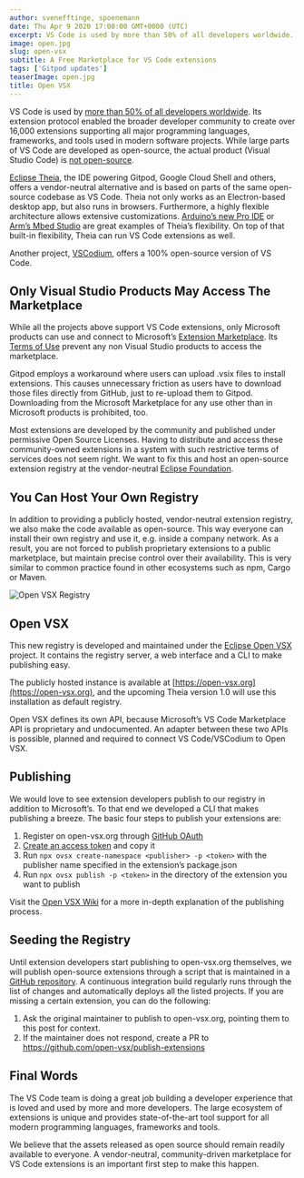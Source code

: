 ```yaml
---
author: svenefftinge, spoenemann
date: Thu Apr 9 2020 17:00:00 GMT+0000 (UTC)
excerpt: VS Code is used by more than 50% of all developers worldwide. Its extension protocol enabled the broader developer community to create over
image: open.jpg
slug: open-vsx
subtitle: A Free Marketplace for VS Code extensions
tags: ['Gitpod updates']
teaserImage: open.jpg
title: Open VSX
---
```


<script context="module">
  export const prerender = true;
</script>

VS Code is used by [more than 50% of all developers worldwide](https://insights.stackoverflow.com/survey/2019#technology-_-most-popular-development-environments). Its extension protocol enabled the broader developer community to create over 16,000 extensions supporting all major programming languages, frameworks, and tools used in modern software projects. While large parts of VS Code are developed as open-source, the actual product (Visual Studio Code) is [not open-source](https://code.visualstudio.com/docs/supporting/FAQ#_what-does-built-on-open-source-mean).

[Eclipse Theia](http://theia-ide.org), the IDE powering Gitpod, Google Cloud Shell and others, offers a vendor-neutral alternative and is based on parts of the same open-source codebase as VS Code. Theia not only works as an Electron-based desktop app, but also runs in browsers. Furthermore, a highly flexible architecture allows extensive customizations. [Arduino’s new Pro IDE](https://www.arduino.cc/pro/arduino-pro-ide) or [Arm’s Mbed Studio](https://os.mbed.com/studio/) are great examples of Theia’s flexibility. On top of that built-in flexibility, Theia can run VS Code extensions as well.

Another project, [VSCodium](https://github.com/VSCodium/vscodium), offers a 100% open-source version of VS Code.

## Only Visual Studio Products May Access The Marketplace

While all the projects above support VS Code extensions, only Microsoft products can use and connect to Microsoft’s [Extension Marketplace](https://marketplace.visualstudio.com/vscode). Its [Terms of Use](https://aka.ms/vsmarketplace-ToU) prevent any non Visual Studio products to access the marketplace.

Gitpod employs a workaround where users can upload .vsix files to install extensions. This causes unnecessary friction as users have to download those files directly from GitHub, just to re-upload them to Gitpod. Downloading from the Microsoft Marketplace for any use other than in Microsoft products is prohibited, too.

Most extensions are developed by the community and published under permissive Open Source Licenses. Having to distribute and access these community-owned extensions in a system with such restrictive terms of services does not seem right. We want to fix this and host an open-source extension registry at the vendor-neutral [Eclipse Foundation](https://www.eclipse.org/org/foundation/).

## You Can Host Your Own Registry

In addition to providing a publicly hosted, vendor-neutral extension registry, we also make the code available as open-source. This way everyone can install their own registry and use it, e.g. inside a company network. As a result, you are not forced to publish proprietary extensions to a public marketplace, but maintain precise control over their availability. This is very similar to common practice found in other ecosystems such as npm, Cargo or Maven.

![Open VSX Registry](../../../static/images/blog/open-vsx/openvsx-screenshot.png)

## Open VSX

This new registry is developed and maintained under the [Eclipse Open VSX](https://github.com/eclipse/openvsx) project. It contains the registry server, a web interface and a CLI to make publishing easy.

The publicly hosted instance is available at [https://open-vsx.org](https://open-vsx.org), and the upcoming Theia version 1.0 will use this installation as default registry.

Open VSX defines its own API, because Microsoft’s VS Code Marketplace API is proprietary and undocumented. An adapter between these two APIs is possible, planned and required to connect VS Code/VSCodium to Open VSX.

## Publishing

We would love to see extension developers publish to our registry in addition to Microsoft’s. To that end we developed a CLI that makes publishing a breeze. The basic four steps to publish your extensions are:

1. Register on open-vsx.org through [GitHub OAuth](https://open-vsx.org/oauth2/authorization/github)
2. [Create an access token](https://open-vsx.org/user-settings/tokens) and copy it
3. Run `npx ovsx create-namespace <publisher> -p <token>` with the publisher name specified in the extension’s package.json
4. Run `npx ovsx publish -p <token>` in the directory of the extension you want to publish

Visit the [Open VSX Wiki](https://github.com/eclipse/openvsx/wiki/Publishing-Extensions) for a more in-depth explanation of the publishing process.

## Seeding the Registry

Until extension developers start publishing to open-vsx.org themselves, we will publish open-source extensions through a script that is maintained in a [GitHub repository](https://github.com/open-vsx/publish-extensions). A continuous integration build regularly runs through the list of changes and automatically deploys all the listed projects. If you are missing a certain extension, you can do the following:

1. Ask the original maintainer to publish to open-vsx.org, pointing them to this post for context.
2. If the maintainer does not respond, create a PR to <a class="no-nowrap" href="https://github.com/open-vsx/publish-extensions">https://github.com/open-vsx/publish-extensions</a>

## Final Words

The VS Code team is doing a great job building a developer experience that is loved and used by more and more developers. The large ecosystem of extensions is unique and provides state-of-the-art tool support for all modern programming languages, frameworks and tools.

We believe that the assets released as open source should remain readily available to everyone. A vendor-neutral, community-driven marketplace for VS Code extensions is an important first step to make this happen.
